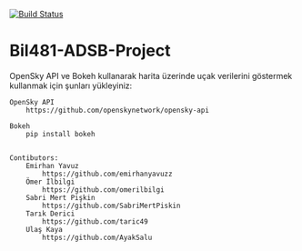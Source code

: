 
[![Build Status](https://app.travis-ci.com/emirhanyavuzz/ADSB_project.svg?token=jzpUisp9b9fkzk2aDzxp&branch=main)](https://app.travis-ci.com/emirhanyavuzz/ADSB_project)


# Bil481-ADSB-Project
OpenSky API ve Bokeh kullanarak harita üzerinde uçak verilerini göstermek
kullanmak için şunları yükleyiniz:
  
	OpenSky API
        https://github.com/openskynetwork/opensky-api
  
	Bokeh
        pip install bokeh


	Contibutors:
  		Emirhan Yavuz
    		https://github.com/emirhanyavuzz
	  	Ömer İlbilgi
    		https://github.com/omerilbilgi
  		Sabri Mert Pişkin
    		https://github.com/SabriMertPiskin
  		Tarık Derici
    		https://github.com/taric49
  		Ulaş Kaya
    		https://github.com/AyakSalu
  
